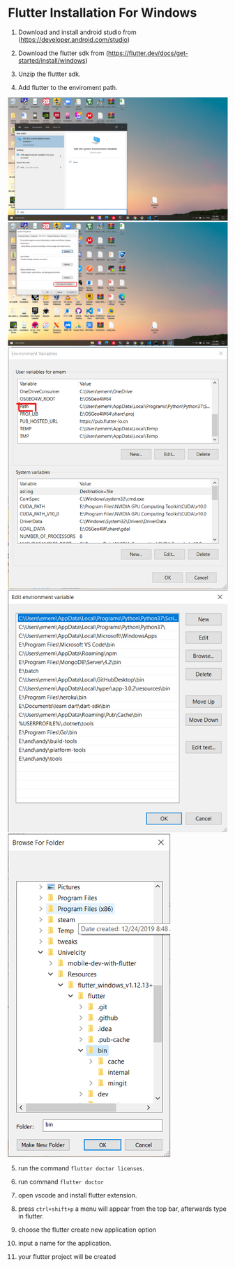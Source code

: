 # Flutter Installation For Windows

1. Download and install android studio from (https://developer.android.com/studio)

2. Download the flutter sdk from (https://flutter.dev/docs/get-started/install/windows)

3. Unzip the fluttter sdk.

4. Add flutter to the enviroment path.

![1](images/start-enviroment.png)
![1](images/enviroment-menu-1.png)
![1](images/enviroment-menu-2.png)
![1](images/enviroment-browse.png)
![1](images/enviroment-bin.png)

5. run the command `flutter doctor licenses`.

6. run command `flutter doctor`

7. open vscode and install flutter extension.

8. press `ctrl+shift+p` a menu will appear from the top bar, afterwards type in flutter.

9. choose the flutter create new application option

10. input a name for the application.

11. your flutter project will be created





